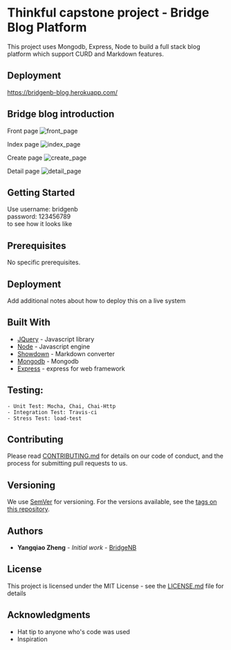 # Thinkful capstone project - Bridge Blog Platform
This project uses Mongodb, Express, Node to build a full stack blog platform which support CURD and Markdown features.

## Deployment
https://bridgenb-blog.herokuapp.com/

## Bridge blog introduction

Front page
![front_page](/img/front_page.png "Front Page")

Index page
![index_page](/img/index_page.png "Index Page")

Create page
![create_page](/img/create_page.png "Create Page")

Detail page
![detail_page](/img/detail_page.png "detial Page")

## Getting Started

Use
username: bridgenb <br>
password: 123456789 <br>
to see how it looks like

## Prerequisites

No specific prerequisites.

## Deployment

Add additional notes about how to deploy this on a live system

## Built With

* [JQuery](https://jquery.com/) - Javascript library
* [Node](https://nodejs.org/en/) - Javascript engine
* [Showdown](http://showdownjs.com/) - Markdown converter
* [Mongodb](https://www.mongodb.com/) - Mongodb
* [Express](https://expressjs.com/) - express for web framework

## Testing:
    - Unit Test: Mocha, Chai, Chai-Http
    - Integration Test: Travis-ci
    - Stress Test: load-test

## Contributing

Please read [CONTRIBUTING.md](https://gist.github.com/PurpleBooth/b24679402957c63ec426) for details on our code of conduct, and the process for submitting pull requests to us.

## Versioning

We use [SemVer](http://semver.org/) for versioning. For the versions available, see the [tags on this repository](https://github.com/your/project/tags).

## Authors

* **Yangqiao Zheng** - *Initial work* - [BridgeNB](https://github.com/BridgeNB)

## License

This project is licensed under the MIT License - see the [LICENSE.md](LICENSE.md) file for details

## Acknowledgments

* Hat tip to anyone who's code was used
* Inspiration
